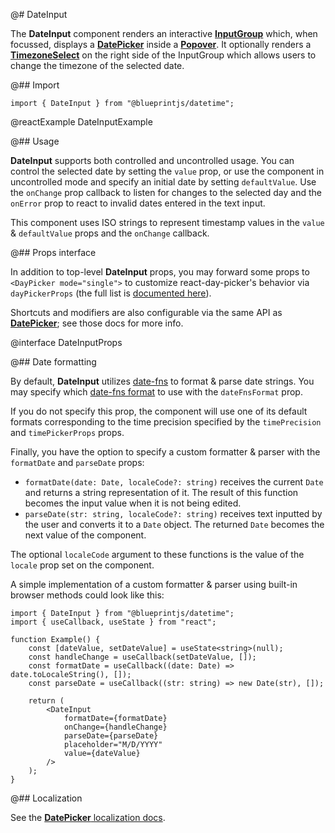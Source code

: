 @# DateInput

The **DateInput** component renders an interactive [**InputGroup**](#core/components/input-group)
which, when focussed, displays a [**DatePicker**](#datetime/date-picker) inside a
[**Popover**](#core/components/popover). It optionally renders a [**TimezoneSelect**](#datetime/timezone-select)
on the right side of the InputGroup which allows users to change the timezone of the selected date.

@## Import

```tsx
import { DateInput } from "@blueprintjs/datetime";
```

@reactExample DateInputExample

@## Usage

**DateInput** supports both controlled and uncontrolled usage. You can control
the selected date by setting the `value` prop, or use the component in
uncontrolled mode and specify an initial date by setting `defaultValue`.
Use the `onChange` prop callback to listen for changes to the selected day and
the `onError` prop to react to invalid dates entered in the text input.

This component uses ISO strings to represent timestamp values in the `value` & `defaultValue` props
and the `onChange` callback.

@## Props interface

In addition to top-level **DateInput** props, you may forward some props to `<DayPicker mode="single">` to customize
react-day-picker's behavior via `dayPickerProps` (the full list is
[documented here](https://daypicker.dev/v8/api/interfaces/DayPickerSingleProps)).

Shortcuts and modifiers are also configurable via the same API as [**DatePicker**](#datetime/date-picker); see those
docs for more info.

@interface DateInputProps

@## Date formatting

By default, **DateInput** utilizes [date-fns](https://date-fns.org/docs/) to format & parse date strings. You may
specify which [date-fns format](https://date-fns.org/docs/format) to use with the `dateFnsFormat` prop.

If you do not specify this prop, the component will use one of its default formats corresponding to the time precision
specified by the `timePrecision` and `timePickerProps` props.

Finally, you have the option to specify a custom formatter & parser with the `formatDate` and `parseDate` props:

-   `formatDate(date: Date, localeCode?: string)` receives the current `Date` and returns a string representation of it.
    The result of this function becomes the input value when it is not being edited.
-   `parseDate(str: string, localeCode?: string)` receives text inputted by the user and converts it to a `Date` object.
    The returned `Date` becomes the next value of the component.

The optional `localeCode` argument to these functions is the value of the `locale` prop set on the component.

A simple implementation of a custom formatter & parser using built-in browser methods could look like this:

```tsx
import { DateInput } from "@blueprintjs/datetime";
import { useCallback, useState } from "react";

function Example() {
    const [dateValue, setDateValue] = useState<string>(null);
    const handleChange = useCallback(setDateValue, []);
    const formatDate = useCallback((date: Date) => date.toLocaleString(), []);
    const parseDate = useCallback((str: string) => new Date(str), []);

    return (
        <DateInput
            formatDate={formatDate}
            onChange={handleChange}
            parseDate={parseDate}
            placeholder="M/D/YYYY"
            value={dateValue}
        />
    );
}
```

@## Localization

See the [**DatePicker** localization docs](#datetime/date-picker.localization).

